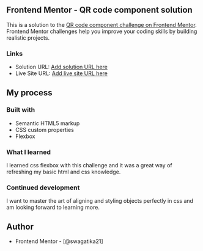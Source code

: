 ## Frontend Mentor - QR code component solution

This is a solution to the [QR code component challenge on Frontend Mentor](https://www.frontendmentor.io/challenges/qr-code-component-iux_sIO_H). Frontend Mentor challenges help you improve your coding skills by building realistic projects. 


### Links

- Solution URL: [Add solution URL here](https://your-solution-url.com)
- Live Site URL: [Add live site URL here](https://your-live-site-url.com)

## My process

### Built with

- Semantic HTML5 markup
- CSS custom properties
- Flexbox



### What I learned
I learned css flexbox with this challenge and it was a great way of refreshing my basic html and css knowledge.


### Continued development
I want to master the art of aligning and styling objects perfectly in css and am looking forward to learning more.

## Author


- Frontend Mentor - [@swagatika21]

